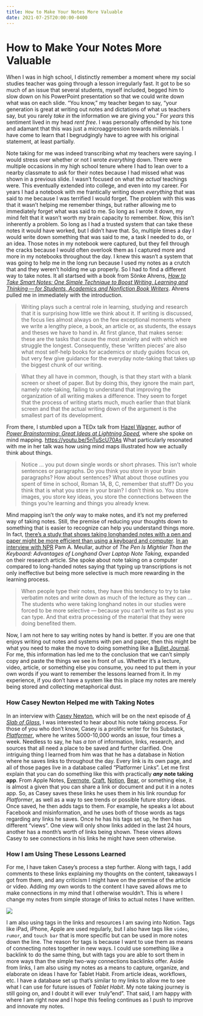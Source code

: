 ```yaml
---
title: How to Make Your Notes More Valuable
date: 2021-07-25T20:00:00-0400
---
```

# How to Make Your Notes More Valuable

When I was in high school, I distinctly remember a moment where my social studies teacher was going through a lesson irregularly fast. It got to be so much of an issue that several students, myself included, begged him to slow down on his PowerPoint presentation so that we could write down what was on each slide. “You know,” my teacher began to say, “your generation is great at writing out notes and dictations of what us teachers say, but you rarely _take in_ the information we are giving you.” For _years_ this sentiment lived in my head _rent free_. I was personally offended by his tone and adamant that this was just a microaggression towards millennials. I have come to learn that I begrudgingly have to agree with his original statement, at least partially.

Note taking for me was indeed transcribing what my teachers were saying. I would stress over whether or not I wrote _everything_ down. There were multiple occasions in my high school tenure where I had to lean over to a nearby classmate to ask for their notes because I had missed what was shown in a previous slide. I wasn’t focused on what the _actual_ teachings were. This eventually extended into college, and even into my career. For years I had a notebook with me frantically writing down _everything_ that was said to me because I was terrified I would forget. The problem with this was that it wasn’t helping me remember things, but rather allowing me to immediately forget what was said to me. So long as I wrote it down, my mind felt that it wasn’t worth my brain capacity to remember. Now, this isn’t inherently a problem. So long as I had a trusted system that can take these notes it would have worked, but I didn’t have that. So, multiple times a day I would write down something that was said to me, a task I needed to do, or an idea. Those notes in my notebook were captured, but they fell through the cracks because I would often overlook them as I captured more and more in my notebooks throughout the day. I knew this wasn’t a system that was going to help me in the long run because I used my notes as a crutch that and they weren’t holding me up properly. So I had to find a different way to take notes. It all startsed with a book from Sönke Ahrens, _[How to Take Smart Notes: One Simple Technique to Boost Writing, Learning and Thinking — for Students, Academics and Nonfiction Book Writers](https://www.amazon.com/gp/product/B06WVYW33Y/ref=dbs_a_def_rwt_bibl_vppi_i0)_. Ahrens pulled me in immediately with the introduction.

> Writing plays such a central role in learning, studying and research that it is surprising how little we think about it. If writing is discussed, the focus lies almost always on the few exceptional moments where we write a lengthy piece, a book, an article or, as students, the essays and theses we have to hand in. At first glance, that makes sense: these are the tasks that cause the most anxiety and with which we struggle the longest. Consequently, these ‘written pieces’ are also what most self-help books for academics or study guides focus on, but very few give guidance for the everyday note-taking that takes up the biggest chunk of our writing.

> What they all have in common, though, is that they start with a blank screen or sheet of paper. But by doing this, they ignore the main part, namely note-taking, failing to understand that improving the organization of all writing makes a difference. They seem to forget that the process of writing starts much, much earlier than that blank screen and that the actual writing down of the argument is the smallest part of its development.

From there, I stumbled upon a TEDx talk from [Hazel Wagner](https://powerbrainstorming.com/), author of _[Power Brainstorming: Great Ideas at Lightning Speed](https://www.amazon.com/Power-Brainstorming-Lightning-Brainiance-Business-ebook/dp/B002C759F0),_ where she spoke on mind mapping. https://youtu.be/5nTuScU70As What particularly resonated with me in her talk was how using mind maps illustrated how we actually think about things.

> Notice … you put down single words or short phrases. This isn’t whole sentences or paragraphs. Do you think you store in your brain paragraphs? How about sentences? What about those outlines you spent of time in school, Roman 1A, B, C, remember that stuff? Do you think that is what you store in your brain? I don’t think so. You store images, you store key ideas, you store the connections between the things you’re learning and things you already knew.

Mind mapping isn’t the _only_ way to make notes, and it’s not my preferred way of taking notes. Still, the premise of reducing your thoughts down to something that is easier to recognize can help you understand things more. In fact, [there’s a study that shows taking longhanded notes with a pen and paper might be more efficient than using a keyboard and computer](https://journals.sagepub.com/doi/abs/10.1177/0956797614524581). [In an interview with NPR](https://www.npr.org/2016/04/17/474525392/attention-students-put-your-laptops-away) Pam A. Meullar, author of _The Pen Is Mightier Than the Keyboard: Advantages of Longhand Over Laptop Note Taking,_ expanded on their research article. She spoke about note taking on a computer compared to long-handed notes saying that typing up transcriptions is not only ineffective but being more selective is much more rewarding in the learning process.

> When people type their notes, they have this tendency to try to take verbatim notes and write down as much of the lecture as they can … The students who were taking longhand notes in our studies were forced to be more selective — because you can’t write as fast as you can type. And that extra processing of the material that they were doing benefited them.

Now, I am not here to say writing notes by hand is better. If you are one that enjoys writing out notes and systems with pen and paper, then this might be what you need to make the move to doing something like a [Bullet Journal](https://bulletjournal.com/). For me, this information has led me to the conclusion that we can’t simply copy and paste the things we see in front of us. Whether it’s a lecture, video, article, or something else you consume, you need to put them in your own words if you want to remember the lessons learned from it. In my experience, if you don’t have a system like this in place my notes are merely being stored and collecting metaphorical dust.

### How Casey Newton Helped me with Taking Notes

In an interview with [Casey Newton](https://twitter.com/CaseyNewton?ref_src=twsrc%5Egoogle%7Ctwcamp%5Eserp%7Ctwgr%5Eauthor), which will be on the next episode of _[A Slab of Glass](https://clicked.news/p/casey-newtons-writing-process-854?s=r)_, I was interested to hear about his note taking process. For those of you who don’t know, Casey is a prolific writer for his Substack, _[Platformer](https://www.platformer.news/)_, where he writes 5000-10,000 words an issue, four times a week. Needless to say, he has _a ton_ of information, links, research, and sources that all need a place to be saved and further clarified. One intriguing thing I learned from him was that he has a database in Notion where he saves links to throughout the day. Every link is its own page, and all of those pages live in a database called “Platformer Links”. Let me first explain that you can do something like this with practically _**any**_ **note taking app**. From Apple Notes, [Evernote](https://evernote.com/), [Craft](https://www.craft.do/), [Notion](https://www.notion.so/), [Bear](https://bear.app/), or something else, it is almost a given that you can share a link or document and put it in a notes app. So, as Casey saves these links he uses them in his link roundup for _Platformer_, as well as a way to see trends or possible future story ideas. Once saved, he then adds tags to them. For example, he speaks a lot about Facebook and misinformation, and he uses both of those words as tags regarding any links he saves. Once he has his tags set up, he then has different “views”. One view will only show links added in the last 24 hours, another has a month’s worth of links being shown. These views allows Casey to see connections in his links he might have seen otherwise.

### How I am Using These Lessons Learned

For me, I have taken Casey’s process a step further. Along with tags, I add comments to these links explaining my thoughts on the content, takeaways I got from them, and any criticism I might have on the premise of the article or video. Adding my own words to the content I have saved allows me to make connections in my mind that I otherwise wouldn’t. This is where I change my notes from simple storage of links to actual notes I have written. 

![](https://jeffperry.b-cdn.net/8a9a21a4af.jpg)

I am also using tags in the links and resources I am saving into Notion. Tags like iPad, iPhone, Apple are used regularly, but I also have tags like `video`, `rumor`, and `touch bar` that is more specific but can be used in more notes down the line. The reason for tags is because I want to use them as means of connecting notes together in new ways. I could use something like a backlink to do the same thing, but with tags you are able to sort them in more ways than the simple two-way connections backlinks offer. Aside from links, I am also using my notes as a means to capture, organize, and elaborate on ideas I have for Tablet Habit. From article ideas, workflows, etc. I have a database set up that’s similar to my links to allow me to see what I can use for future issues of _Tablet Habit_. My note taking journey is still going on, and I doubt it will ever  truly”end”. That said, I am happy with where I am right now and I hope this feeling continues as I push to improve and innovate my notes.